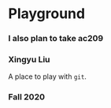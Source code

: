 # Playground

### I also plan to take ac209

### Xingyu Liu

A place to play with `git`.

### Fall 2020
